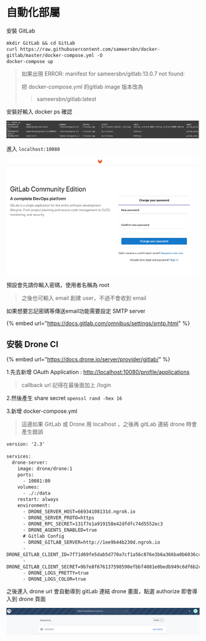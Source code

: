 # 自動化部屬

安裝 GitLab

```text
mkdir GitLab && cd GitLab
curl https://raw.githubusercontent.com/sameersbn/docker-gitlab/master/docker-compose.yml -O
docker-compose up
```

> 如果出現 ERROR: manifest for sameersbn/gitlab:13.0.7 not found:
>
>  把 docker-compose.yml 的gitlab image 版本改為 
>
> > sameersbn/gitlab:latest

安裝好輸入 docker ps 確認

![](.gitbook/assets/ying-mu-kuai-zhao-20200731-shang-wu-10.03.27.png)

進入 `localhost:10080`

![](.gitbook/assets/ying-mu-kuai-zhao-20200731-shang-wu-10.03.31.png)

預設會先請你輸入密碼，使用者名稱為 root

> 之後也可輸入 email 創建 user，不過不會收到 email

如果想要忘記密碼等傳送email功能需要設定 SMTP server

{% embed url="https://docs.gitlab.com/omnibus/settings/smtp.html" %}

## 安裝 Drone CI

{% embed url="https://docs.drone.io/server/provider/gitlab/" %}

1.先去新增 OAuth Application : [http://localhost:10080/profile/applications](http://localhost:10080/profile/applications)

> callback url 記得在最後面加上 /login

2.然後產生 share secret `openssl rand -hex 16`

3.新增 docker-compose.yml

> 這邊如果 GitLab 或 Drone 用 localhost ，之後再 gitLab 連結 drone 時會產生錯誤

```text
version: '2.3'

services:
  drone-server:
    image: drone/drone:1
    ports:
      - 10081:80
    volumes:
      - ./:/data
    restart: always
    environment:
      - DRONE_SERVER_HOST=66934108131d.ngrok.io
      - DRONE_SERVER_PROTO=https
      - DRONE_RPC_SECRET=131f7e1a919158e42dfdfc74d5552ec3
      - DRONE_AGENTS_ENABLED=true
      # Gitlab Config
      - DRONE_GITLAB_SERVER=http://1ee9b44b230d.ngrok.io
      - DRONE_GITLAB_CLIENT_ID=7f71d69fe5dab5d770a7cf1a56c876e3b6a366ba0b6036c4e320382714e5c84e
      - DRONE_GITLAB_CLIENT_SECRET=9b7e8f676137598590efbbf4081e0bedb949c6df6b2ca29be40b3bfb56bb419a
      - DRONE_LOGS_PRETTY=true
      - DRONE_LOGS_COLOR=true
```

之後連入 drone url 會自動導到 gitLab 連結 drone 畫面，點選 authorize 即會導入到 drone 頁面

![](.gitbook/assets/ying-mu-kuai-zhao-20200731-shang-wu-11.18.58.png)



